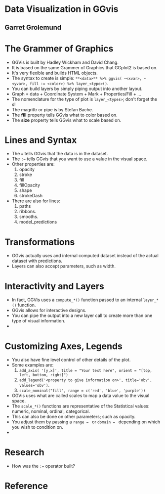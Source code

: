 # Data Visualization in GGvis
## Garret Grolemund

# The Grammer of Graphics
- GGVis is built by Hadley Wickham and David Chang.
- It is based on the same Grammer of Graphics that GGplot2 is based on.
- It's very flexible and builds HTML objects.
- The syntax to create is simple: `**<data>** %>% ggvis( ~<xvar>, ~<yvar>, fill := <color>) %>% layer_<type>()`.
- You can build layers by simply piping output into another layout.
- Graph = data + Coordinate System + Mark + Properties/Fill + ...
- The nomenclature for the type of plot is `layer_<types>`; don't forget the s!
- The magrittr or pipe is by Stefan Bache.
- The **fill** property tells GGvis what to color based on.
- The **size** property tells GGvis what to scale based on.

# Lines and Syntax
- The `=` tells GGvis that the data is in the dataset.
- The `:=` tells GGvis that you want to use a value in the visual space.
- Other properties are:
	1. opacity
	2. stroke
	3. fill
	4. fillOpacity
	5. shape
	6. strokeDash
- There are also for lines:
	1. paths
	2. ribbons.
	3. smooths.
	4. model_predictions

#  Transformations
- GGvis actually uses and internal computed dataset instead of the actual dataset with predictions.
- Layers can also accept parameters, such as width.

# Interactivity and Layers
- In fact, GGVis uses a `compute_*()` function passed to an internal `layer_*()` function.
- GGvis allows for interactive designs.
- You can pipe the output into a new layer call to create more than one type of visual information.
-

# Customizing Axes, Legends
- You also have fine level control of other details of the plot.
- Some examples are:
	1. `add_axis( '[y,x]', title = "Your text here", orient = "[top, left, bottom, right]")`
	2. `add_legend('<property to give information on>', title='obv', values='obv')`.
	3. `scale_nominal("fill", range = c('red', 'blue', 'purple'))`
- GGVis uses what are called scales to map a data value to the visual space.
- The `scale_*()` functions are representative of the Statistical values: numeric, nominal, ordinal, categorical.
- This can also be done on other parameters; such as opacity.
- You adjust them by passing a `range = ` or `domain = ` depending on which you wish to condition on.
-

# Research
- How was the `:=` operator built?

# Reference
